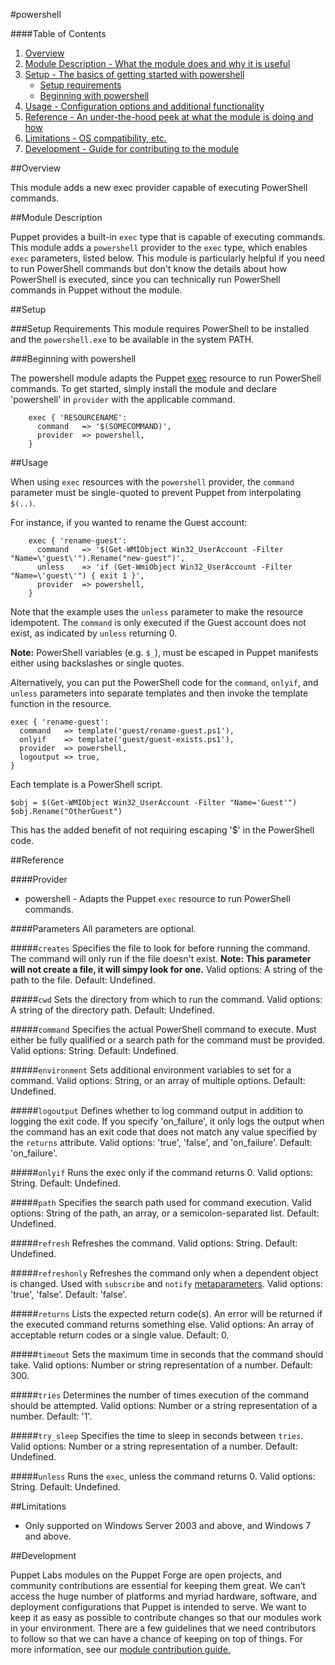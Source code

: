 #powershell

####Table of Contents

1. [Overview](#overview)
2. [Module Description - What the module does and why it is useful](#module-description)
3. [Setup - The basics of getting started with powershell](#setup)
    * [Setup requirements](#setup-requirements)
    * [Beginning with powershell](#beginning-with-powershell)
4. [Usage - Configuration options and additional functionality](#usage)
5. [Reference - An under-the-hood peek at what the module is doing and how](#reference)
5. [Limitations - OS compatibility, etc.](#limitations)
6. [Development - Guide for contributing to the module](#development)

##Overview

This module adds a new exec provider capable of executing PowerShell commands. 

##Module Description

Puppet provides a built-in `exec` type that is capable of executing commands. This module adds a `powershell` provider to the `exec` type,  which enables `exec` parameters, listed below. This module is particularly helpful if you need to run PowerShell commands but don't know the details about how PowerShell is executed, since you can technically run PowerShell commands in Puppet without the module.

##Setup

###Setup Requirements
This module requires PowerShell to be installed and the `powershell.exe` to be available in the system PATH.

###Beginning with powershell

The powershell module adapts the Puppet [exec](http://docs.puppetlabs.com/references/stable/type.html#exec) resource to run PowerShell commands. To get started, simply install the module and declare 'powershell' in `provider` with the applicable command.

~~~
    exec { 'RESOURCENAME':
      command   => '$(SOMECOMMAND)',
      provider  => powershell,
    }
~~~

##Usage

When using `exec` resources with the `powershell` provider, the `command` parameter must be single-quoted to prevent Puppet from interpolating `$(..)`. 

For instance, if you wanted to rename the Guest account:

~~~
    exec { 'rename-guest':
      command   => '$(Get-WMIObject Win32_UserAccount -Filter "Name=\'guest\'").Rename("new-guest")',
      unless    => 'if (Get-WmiObject Win32_UserAccount -Filter "Name=\'guest\'") { exit 1 }',
      provider  => powershell,
    }
~~~

Note that the example uses the `unless` parameter to make the resource idempotent. The `command` is only executed if the Guest account does not exist, as indicated by `unless` returning 0.

**Note:** PowerShell variables (e.g. `$_`), must be escaped in Puppet manifests either using backslashes or single quotes.

Alternatively, you can put the PowerShell code for the `command`, `onlyif`, and `unless` parameters into separate templates and then invoke the template function in the resource.

~~~
exec { 'rename-guest':
  command   => template('guest/rename-guest.ps1'),
  onlyif    => template('guest/guest-exists.ps1'),
  provider  => powershell,
  logoutput => true,
}
~~~

Each template is a PowerShell script.

~~~
$obj = $(Get-WMIObject Win32_UserAccount -Filter "Name='Guest'")
$obj.Rename("OtherGuest")
~~~

This has the added benefit of not requiring escaping '$' in the PowerShell code.

##Reference

####Provider
* powershell - Adapts the Puppet `exec` resource to run PowerShell commands.

####Parameters
All parameters are optional.

#####`creates`
Specifies the file to look for before running the command. The command will only run if the file doesn't exist. **Note: This parameter will not create a file, it will simpy look for one.** Valid options: A string of the path to the file. Default: Undefined.

#####`cwd`
Sets the directory from which to run the command. Valid options: A string of the directory path. Default: Undefined.

#####`command`
Specifies the actual PowerShell command to execute. Must either be fully qualified or a search path for the command must be provided. Valid options: String. Default: Undefined.

#####`environment`
Sets additional environment variables to set for a command. Valid options: String, or an array of multiple options. Default: Undefined.

#####`logoutput`
Defines whether to log command output in addition to logging the exit code. If you specify 'on_failure', it only logs the output when the command has an exit code that does not match any value specified by the `returns` attribute. Valid options: 'true', 'false', and 'on_failure'. Default: 'on_failure'.

#####`onlyif`
Runs the exec only if the command returns 0. Valid options: String. Default: Undefined.

#####`path`
Specifies the search path used for command execution. Valid options: String of the path, an array, or a semicolon-separated list. Default: Undefined. 

#####`refresh`
Refreshes the command. Valid options: String. Default: Undefined.

#####`refreshonly`
Refreshes the command only when a dependent object is changed. Used with `subscribe` and `notify` [metaparameters](http://docs.puppetlabs.com/references/latest/metaparameter.html). Valid options: 'true', 'false'. Default: 'false'.

#####`returns`
Lists the expected return code(s). An error will be returned if the executed command returns something else. Valid options: An array of acceptable return codes or a single value. Default: 0.

#####`timeout`
Sets the maximum time in seconds that the command should take. Valid options: Number or string representation of a number. Default: 300.

#####`tries`
Determines the number of times execution of the command should be attempted. Valid options: Number or a string representation of a number. Default: '1'.
 
#####`try_sleep`
Specifies the time to sleep in seconds between `tries`. Valid options: Number or a string representation of a number. Default: Undefined.

#####`unless`
Runs the `exec`, unless the command returns 0. Valid options: String. Default: Undefined.

##Limitations

 * Only supported on Windows Server 2003 and above, and Windows 7 and above.

##Development

Puppet Labs modules on the Puppet Forge are open projects, and community contributions are essential for keeping them great. We can’t access the huge number of platforms and myriad hardware, software, and deployment configurations that Puppet is intended to serve. We want to keep it as easy as possible to contribute changes so that our modules work in your environment. There are a few guidelines that we need contributors to follow so that we can have a chance of keeping on top of things. For more information, see our [module contribution guide.](https://docs.puppetlabs.com/forge/contributing.html)
